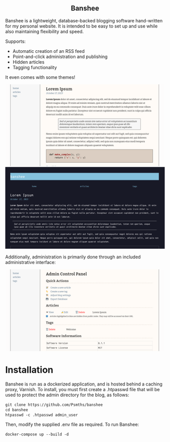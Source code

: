 <p align="center">
  <h2 align="center">Banshee</h2>
</p>

Banshee is a lightweight, database-backed blogging software hand-written for my personal website. It is intended to be easy to set up and use while also maintaining flexibility and speed. 

Supports:
  - Automatic creation of an RSS feed
  - Point-and-click administration and publishing
  - Hidden articles
  - Tagging functionality

It even comes with some themes!

![Rhino](/banshee/htdocs/resource/img/repo_rhino_theme.png)
![Soba](/banshee/htdocs/resource/img/repo_soba_theme.png)

Additionally, administration is primarily done through an included administrative interface:

![Admin Panel](/banshee/htdocs/resource/img/repo_admin_panel.png)

# Installation
Banshee is run as a dockerized application, and is hosted behind a caching proxy, Varnish. To install, you must first create a .htpasswd file that will be used to protect the admin directory for the blog, as follows:
```
git clone https://github.com/Psmths/banshee
cd banshee
htpasswd -c .htpasswd admin_user
```

Then, modify the supplied .env file as required. To run Banshee:
```
docker-compose up --build -d
```